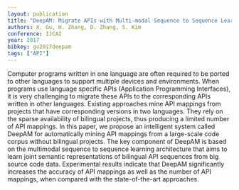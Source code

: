 ```yaml
---
layout: publication
title: "DeepAM: Migrate APIs with Multi-modal Sequence to Sequence Learning"
authors: X. Gu, H. Zhang, D. Zhang, S. Kim
conference: IJCAI
year: 2017
bibkey: gu2017deepam
tags: ["API"]
---
```

Computer programs written in one language are often required to be ported to other languages to support multiple devices and environments. When programs use language specific APIs (Application Programming Interfaces), it is very challenging to migrate these APIs to the corresponding APIs written in other languages. Existing approaches mine API mappings from projects that have corresponding versions in two languages. They rely on the sparse availability of bilingual projects, thus producing a limited number of API mappings. In this paper, we propose an intelligent system called DeepAM for automatically mining API mappings from a large-scale code corpus without bilingual projects. The key component of DeepAM is based on the multimodal sequence to sequence learning architecture that aims to learn joint semantic representations of bilingual API sequences from big source code data. Experimental results indicate that DeepAM significantly increases the accuracy of API mappings as well as the number of API mappings, when compared with the state-of-the-art approaches.
